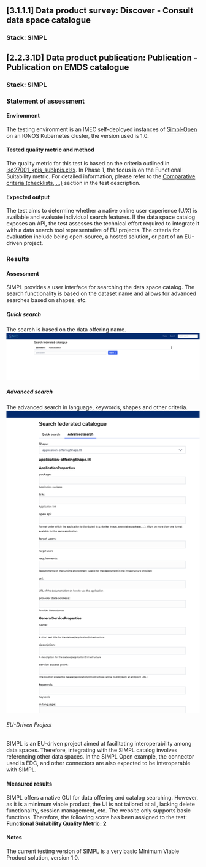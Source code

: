 ## [3.1.1.1] Data product survey: Discover - Consult data space catalogue
### Stack: SIMPL

## [2.2.3.1D] Data product publication: Publication - Publication on EMDS catalogue
### Stack: SIMPL

### Statement of assessment
#### Environment
The testing environment is an IMEC self-deployed instances of [Simpl-Open](https://code.europa.eu/simpl/simpl-open) on an IONOS Kubernetes cluster, the version used is 1.0.

#### Tested quality metric and method
The quality metric for this test is based on the criteria outlined in [iso27001_kpis_subkpis.xlsx](../../../../../design_decisions/background_info/iso27001_kpis_subkpis.xlsx). In Phase 1, the focus is on the Functional Suitability metric. For detailed information, please refer to the [Comparative criteria (checklists, ...)](./test.md#comparative-criteria-checklists-) section in the test description.

#### Expected output
The test aims to determine whether a native online user experience (U/X) is available and evaluate individual search features. 
If the data space catalog exposes an API, the test assesses the technical effort required to integrate it with a data search tool representative of EU projects.
The criteria for evaluation include being open-source, a hosted solution, or part of an EU-driven project.

### Results
#### Assessment
SIMPL provides a user interface for searching the data space catalog. The search functionality is based on the dataset name and allows for advanced searches based on shapes, etc. 
##### Quick search
The search is based on the data offering name.
![quick_search_simpl.png](images/quick_search_simpl.png)

##### Advanced search
The advanced search in language, keywords, shapes and other criteria.
![advanced_search_simpl.png](images/advanced_search_simpl.png)

###### EU-Driven Project
SIMPL is an EU-driven project aimed at facilitating interoperability among data spaces. Therefore, integrating with the SIMPL catalog involves referencing other data spaces. In the SIMPL Open example, the connector used is EDC, and other connectors are also expected to be interoperable with SIMPL.

#### Measured results
SIMPL offers a native GUI for data offering and catalog searching. However, as it is a minimum viable product, the UI is not tailored at all, lacking delete functionality, session management, etc. The website only supports basic functions. Therefore, the following score has been assigned to the test:
**Functional Suitability Quality Metric: 2**

#### Notes                                                                                             
The current testing version of SIMPL is a very basic Minimum Viable Product solution, version 1.0.     